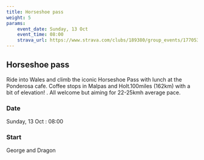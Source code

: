 ```yaml
---
title: Horseshoe pass
weight: 5
params:
    event_date: Sunday, 13 Oct
    event_time: 08:00
    strava_url: https://www.strava.com/clubs/189380/group_events/1770537
---
```


## Horseshoe pass 

Ride into Wales and climb the iconic Horseshoe Pass with lunch at the Ponderosa cafe. Coffee stops in Malpas and Holt.100miles (162km) with  a bit of elevation! . All welcome but aiming for 22-25kmh average pace. 

### Date

Sunday, 13 Oct : 08:00

### Start

George and Dragon


